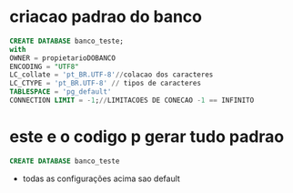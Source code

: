 # criacao padrao do banco

```SQL
CREATE DATABASE banco_teste;
with
OWNER = propietarioDOBANCO
ENCODING = "UTF8"
LC_collate = 'pt_BR.UTF-8'//colacao dos caracteres
LC_CTYPE = 'pt_BR.UTF-8' // tipos de caracteres
TABLESPACE = 'pg_default'
CONNECTION LIMIT = -1;//LIMITACOES DE CONECAO -1 == INFINITO
```

# este e o codigo p gerar tudo padrao

```SQL
CREATE DATABASE banco_teste
```

- todas as configurações acima sao default

